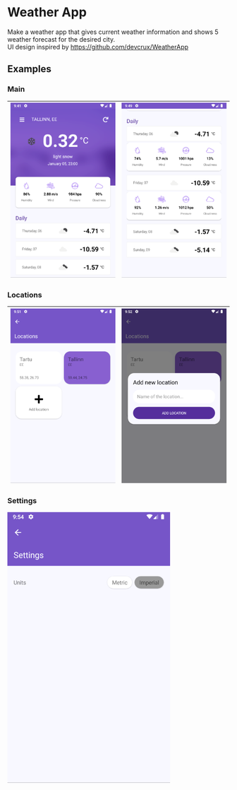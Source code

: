 # Weather App

Make a weather app that gives current weather information and shows 5 weather forecast for the desired city.\
UI design inspired by https://github.com/devcrux/WeatherApp

## Examples

### Main

| ![](../+Examples/WeatherApp/Main_Pixel2.png) | ![](../+Examples/WeatherApp/Main_Daily_Pixel2.png) |
| :------------------------------------------: | :------------------------------------------------: |

### Locations

| ![](../+Examples/WeatherApp/Locations_Pixel2.png) | ![](../+Examples/WeatherApp/Locations_Add_Pixel2.png) |
| :-----------------------------------------------: | :---------------------------------------------------: |

### Settings

![](../+Examples/WeatherApp/Settings_Pixel2.png)
